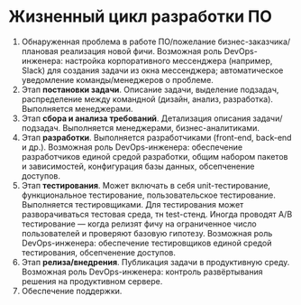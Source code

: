 # Жизненный цикл разработки ПО

1. Обнаруженная проблема в работе ПО/пожелание бизнес-заказчика/плановая реализация новой фичи. Возможная роль DevOps-инженера: настройка корпоративного мессенджера (например, Slack) для создания задачи из окна мессенджера; автоматическое уведомление команды/менеджеров о проблеме. 
2. Этап **постановки задачи**. Описание задачи, выделение подзадач, распределение между командной (дизайн, анализ, разработка). Выполняется менеджерами. 
3. Этап **сбора и анализа требований**. Детализация описания задачи/подзадач. Выполняется менеджерами, бизнес-аналитиками. 
4. Этап **разработки**. Выполняется разработчиками (front-end, back-end и др.). Возможная роль DevOps-инженера: обеспечение разработчиков единой средой разработки, общим набором пакетов и зависимостей, конфигурация базы данных, обсепченение доступов. 
5. Этап **тестирования**. Может включать в себя unit-тестирование, функциональное тестирование, пользовательское тестирование. Выполняется тестировщиками. Для тестирования может разворачиваться тестовая среда, тн test-стенд. Иногда проводят A/B тестирование — когда релизят фичу на ограниченное число пользователей и проверяют базовую гипотезу. Возможная роль DevOps-инженера: обеспечение тестировщиков единой средой тестирования, обсепченение доступов.
6. Этап **релиза/внедрения**. Публикация задачи в продуктивную среду. Возможная роль DevOps-инженера: контроль развёртывания решения на продуктивном сервере. 
7. Обеспечение поддержки.